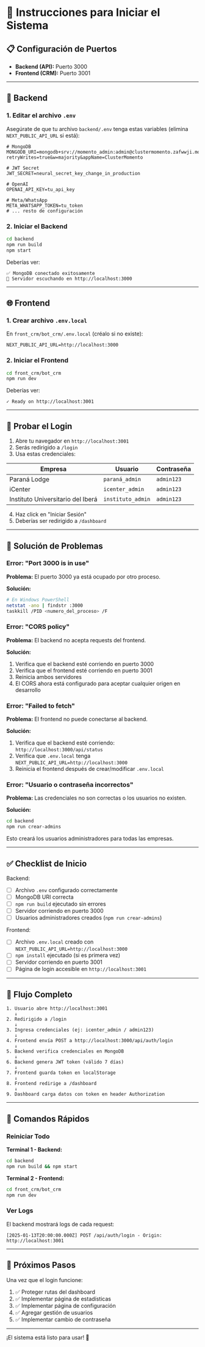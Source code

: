 # 🚀 Instrucciones para Iniciar el Sistema

## 📋 Configuración de Puertos

- **Backend (API):** Puerto 3000
- **Frontend (CRM):** Puerto 3001

---

## 🔧 Backend

### 1. Editar el archivo `.env`

Asegúrate de que tu archivo `backend/.env` tenga estas variables (elimina `NEXT_PUBLIC_API_URL` si está):

```env
# MongoDB
MONGODB_URI=mongodb+srv://momento_admin:admin@clustermomento.zafwwji.mongodb.net/?retryWrites=true&w=majority&appName=ClusterMomento

# JWT Secret
JWT_SECRET=neural_secret_key_change_in_production

# OpenAI
OPENAI_API_KEY=tu_api_key

# Meta/WhatsApp
META_WHATSAPP_TOKEN=tu_token
# ... resto de configuración
```

### 2. Iniciar el Backend

```bash
cd backend
npm run build
npm start
```

Deberías ver:
```
✅ MongoDB conectado exitosamente
🚀 Servidor escuchando en http://localhost:3000
```

---

## 🌐 Frontend

### 1. Crear archivo `.env.local`

En `front_crm/bot_crm/.env.local` (créalo si no existe):

```env
NEXT_PUBLIC_API_URL=http://localhost:3000
```

### 2. Iniciar el Frontend

```bash
cd front_crm/bot_crm
npm run dev
```

Deberías ver:
```
✓ Ready on http://localhost:3001
```

---

## 🔐 Probar el Login

1. Abre tu navegador en `http://localhost:3001`
2. Serás redirigido a `/login`
3. Usa estas credenciales:

| Empresa | Usuario | Contraseña |
|---------|---------|------------|
| Paraná Lodge | `paraná_admin` | `admin123` |
| iCenter | `icenter_admin` | `admin123` |
| Instituto Universitario del Iberá | `instituto_admin` | `admin123` |

4. Haz click en "Iniciar Sesión"
5. Deberías ser redirigido a `/dashboard`

---

## 🐛 Solución de Problemas

### Error: "Port 3000 is in use"

**Problema:** El puerto 3000 ya está ocupado por otro proceso.

**Solución:**
```bash
# En Windows PowerShell
netstat -ano | findstr :3000
taskkill /PID <numero_del_proceso> /F
```

### Error: "CORS policy"

**Problema:** El backend no acepta requests del frontend.

**Solución:**
1. Verifica que el backend esté corriendo en puerto 3000
2. Verifica que el frontend esté corriendo en puerto 3001
3. Reinicia ambos servidores
4. El CORS ahora está configurado para aceptar cualquier origen en desarrollo

### Error: "Failed to fetch"

**Problema:** El frontend no puede conectarse al backend.

**Solución:**
1. Verifica que el backend esté corriendo: `http://localhost:3000/api/status`
2. Verifica que `.env.local` tenga `NEXT_PUBLIC_API_URL=http://localhost:3000`
3. Reinicia el frontend después de crear/modificar `.env.local`

### Error: "Usuario o contraseña incorrectos"

**Problema:** Las credenciales no son correctas o los usuarios no existen.

**Solución:**
```bash
cd backend
npm run crear-admins
```

Esto creará los usuarios administradores para todas las empresas.

---

## ✅ Checklist de Inicio

Backend:
- [ ] Archivo `.env` configurado correctamente
- [ ] MongoDB URI correcta
- [ ] `npm run build` ejecutado sin errores
- [ ] Servidor corriendo en puerto 3000
- [ ] Usuarios administradores creados (`npm run crear-admins`)

Frontend:
- [ ] Archivo `.env.local` creado con `NEXT_PUBLIC_API_URL=http://localhost:3000`
- [ ] `npm install` ejecutado (si es primera vez)
- [ ] Servidor corriendo en puerto 3001
- [ ] Página de login accesible en `http://localhost:3001`

---

## 🔄 Flujo Completo

```
1. Usuario abre http://localhost:3001
   ↓
2. Redirigido a /login
   ↓
3. Ingresa credenciales (ej: icenter_admin / admin123)
   ↓
4. Frontend envía POST a http://localhost:3000/api/auth/login
   ↓
5. Backend verifica credenciales en MongoDB
   ↓
6. Backend genera JWT token (válido 7 días)
   ↓
7. Frontend guarda token en localStorage
   ↓
8. Frontend redirige a /dashboard
   ↓
9. Dashboard carga datos con token en header Authorization
```

---

## 📝 Comandos Rápidos

### Reiniciar Todo

**Terminal 1 - Backend:**
```bash
cd backend
npm run build && npm start
```

**Terminal 2 - Frontend:**
```bash
cd front_crm/bot_crm
npm run dev
```

### Ver Logs

El backend mostrará logs de cada request:
```
[2025-01-13T20:00:00.000Z] POST /api/auth/login - Origin: http://localhost:3001
```

---

## 🎯 Próximos Pasos

Una vez que el login funcione:
1. ✅ Proteger rutas del dashboard
2. ✅ Implementar página de estadísticas
3. ✅ Implementar página de configuración
4. ✅ Agregar gestión de usuarios
5. ✅ Implementar cambio de contraseña

---

¡El sistema está listo para usar! 🎉

